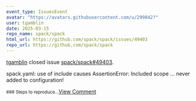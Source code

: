 ```yaml
---
event_type: IssuesEvent
avatar: "https://avatars.githubusercontent.com/u/299842?"
user: tgamblin
date: 2025-03-15
repo_name: spack/spack
html_url: https://github.com/spack/spack/issues/49403
repo_url: https://github.com/spack/spack
---
```


<a href='https://github.com/tgamblin' target='_blank'>tgamblin</a> closed issue <a href='https://github.com/spack/spack/issues/49403' target='_blank'>spack/spack#49403</a>.

<p>spack.yaml: use of include causes AssertionError: Included scope ... never added to configuration!</p><small>### Steps to reproduce...</small><a href='https://github.com/spack/spack/issues/49403' target='_blank'>View Comment</a>